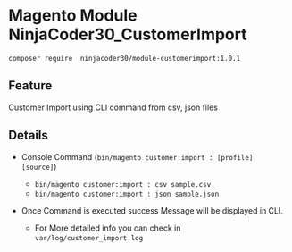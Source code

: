 # Magento Module NinjaCoder30_CustomerImport

`composer require  ninjacoder30/module-customerimport:1.0.1`

## Feature

Customer Import using CLI command from csv, json files

## Details

- Console Command (`bin/magento customer:import : [profile] [source]`)
  - `bin/magento customer:import : csv sample.csv`
  - `bin/magento customer:import : json sample.json`

- Once Command is executed success Message will be displayed in CLI.
  - For More detailed info you can check in `var/log/customer_import.log`




